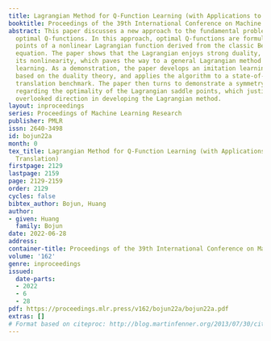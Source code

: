 ```yaml
---
title: Lagrangian Method for Q-Function Learning (with Applications to Machine Translation)
booktitle: Proceedings of the 39th International Conference on Machine Learning
abstract: This paper discusses a new approach to the fundamental problem of learning
  optimal Q-functions. In this approach, optimal Q-functions are formulated as saddle
  points of a nonlinear Lagrangian function derived from the classic Bellman optimality
  equation. The paper shows that the Lagrangian enjoys strong duality, in spite of
  its nonlinearity, which paves the way to a general Lagrangian method to Q-function
  learning. As a demonstration, the paper develops an imitation learning algorithm
  based on the duality theory, and applies the algorithm to a state-of-the-art machine
  translation benchmark. The paper then turns to demonstrate a symmetry breaking phenomenon
  regarding the optimality of the Lagrangian saddle points, which justifies a largely
  overlooked direction in developing the Lagrangian method.
layout: inproceedings
series: Proceedings of Machine Learning Research
publisher: PMLR
issn: 2640-3498
id: bojun22a
month: 0
tex_title: Lagrangian Method for Q-Function Learning (with Applications to Machine
  Translation)
firstpage: 2129
lastpage: 2159
page: 2129-2159
order: 2129
cycles: false
bibtex_author: Bojun, Huang
author:
- given: Huang
  family: Bojun
date: 2022-06-28
address:
container-title: Proceedings of the 39th International Conference on Machine Learning
volume: '162'
genre: inproceedings
issued:
  date-parts:
  - 2022
  - 6
  - 28
pdf: https://proceedings.mlr.press/v162/bojun22a/bojun22a.pdf
extras: []
# Format based on citeproc: http://blog.martinfenner.org/2013/07/30/citeproc-yaml-for-bibliographies/
---
```

